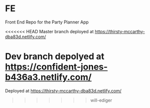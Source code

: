 # FE
Front End Repo for the Party Planner App 

<<<<<<< HEAD
Master branch deployed at https://thirsty-mccarthy-dba83d.netlify.com/

Dev branch depolyed at https://confident-jones-b436a3.netlify.com/
=======
Deployed at https://thirsty-mccarthy-dba83d.netlify.com/
>>>>>>> will-ediger
